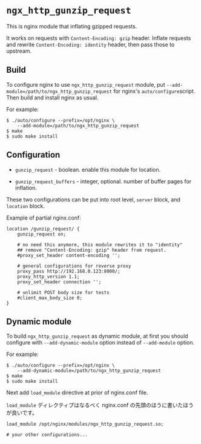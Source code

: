 # `ngx_http_gunzip_request`

This is nginx module that inflating gzipped requests.

It works on requests with `Content-Encoding: gzip` header.  Inflate requests
and rewrite `Content-Encoding: identity` header, then pass those to upstream.

## Build

To configure nginx to use `ngx_http_gunzip_request` module,
put `--add-module=/path/to/ngx_http_gunzip_request` for nginx's
`auto/configure`script.
Then build and install nginx as usual.

For example:

```console
$ ./auto/configure --prefix=/opt/nginx \
    --add-module=/path/to/ngx_http_gunzip_request
$ make
$ sudo make install
```

## Configuration

*   `gunzip_request` - boolean.
    enable this module for location.

*   `gunzip_request_buffers` - integer, optional.
    number of buffer pages for inflation.

These two configurations can be put into root level, `server` block, and
`location` block.

Example of partial nginx.conf:

```nginx
location /gunzip_request/ {
    gunzip_request on;

    # no need this anymore, this module rewrites it to "identity"
    ## remove "Content-Encoding: gzip" header from request.
    #proxy_set_header content-encoding '';

    # general configurations for reverse proxy
    proxy_pass http://192.168.0.123:8000/;
    proxy_http_version 1.1;
    proxy_set_header connection '';

    # unlimit POST body size for tests
    #client_max_body_size 0;
}
```

## Dynamic module

To build `ngx_http_gunzip_request` as dynamic module, at first you should
configure with `--add-dynamic-module` option instead of `--add-module` option.

For example:

```console
$ ./auto/configure --prefix=/opt/nginx \
    --add-dynamic-module=/path/to/ngx_http_gunzip_request
$ make
$ sudo make install
```

Next add `load_module` directive at prior of nginx.conf file.

`load_module` ディレクティブはなるべく nginx.conf の先頭のほうに書いたほうが良いです。

```nginx
load_module /opt/nginx/modules/ngx_http_gunzip_request.so;

# your other configurations...
```
